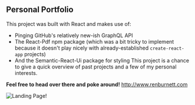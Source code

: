 ## Personal Portfolio

This project was built with React and makes use of:
  - Pinging GitHub's relatively new-ish GraphQL API
  - The React-Pdf npm package (which was a bit tricky to implement because it doesn't play nicely with already-established `create-react-app` projects)
  - And the Semantic-React-Ui package for styling
This project is a chance to give a quick overview of past projects and a few of my personal interests.

**Feel free to head over there and poke around!**
http://www.renburnett.com

![Landing Page!](https://live.staticflickr.com/65535/49363862343_999ed614b8_w.jpg)

